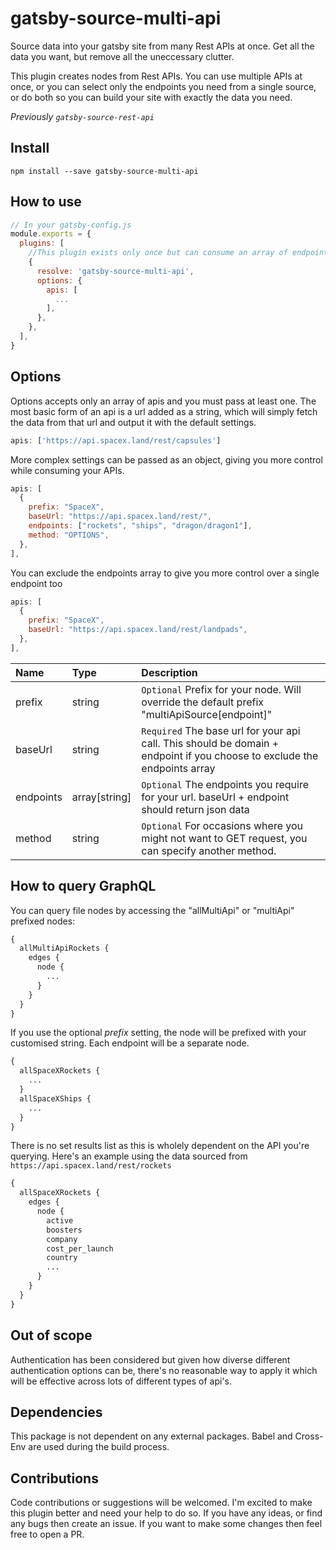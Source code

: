 # gatsby-source-multi-api

Source data into your gatsby site from many Rest APIs at once. Get all the data you want, but remove all the uneccessary clutter.

This plugin creates nodes from Rest APIs. You can use multiple APIs at once, or you can select only the endpoints you need from a single source, or do both so you can build your site with exactly the data you need.

_Previously `gatsby-source-rest-api`_

## Install

`npm install --save gatsby-source-multi-api`

## How to use

```js
// In your gatsby-config.js
module.exports = {
  plugins: [
    //This plugin exists only once but can consume an array of endpoints
    {
      resolve: 'gatsby-source-multi-api',
      options: {
        apis: [
          ...
        ],
      },
    },
  ],
}
```

## Options

Options accepts only an array of apis and you must pass at least one. The most basic form of an api is a url added as a string, which will simply fetch the data from that url and output it with the default settings.

```js
apis: ['https://api.spacex.land/rest/capsules']
```

More complex settings can be passed as an object, giving you more control while consuming your APIs.

```js
apis: [
  {
    prefix: "SpaceX",
    baseUrl: "https://api.spacex.land/rest/",
    endpoints: ["rockets", "ships", "dragon/dragon1"],
    method: "OPTIONS",
  },
],
```

You can exclude the endpoints array to give you more control over a single endpoint too

```js
apis: [
  {
    prefix: "SpaceX",
    baseUrl: "https://api.spacex.land/rest/landpads",
  },
],
```

| **Name**  | **Type**      | **Description**                                                                                                          |
| :-------- | :------------ | :----------------------------------------------------------------------------------------------------------------------- |
| prefix    | string        | `Optional` Prefix for your node. Will override the default prefix "multiApiSource[endpoint]"                             |
| baseUrl   | string        | `Required` The base url for your api call. This should be domain + endpoint if you choose to exclude the endpoints array |
| endpoints | array[string] | `Optional` The endpoints you require for your url. baseUrl + endpoint should return json data                            |
| method    | string        | `Optional` For occasions where you might not want to GET request, you can specify another method.                        |

## How to query GraphQL

You can query file nodes by accessing the "allMultiApi" or "multiApi" prefixed nodes:

```graphql
{
  allMultiApiRockets {
    edges {
      node {
        ...
      }
    }
  }
}
```

If you use the optional _prefix_ setting, the node will be prefixed with your customised string. Each endpoint will be a separate node.

```graphql
{
  allSpaceXRockets {
    ...
  }
  allSpaceXShips {
    ...
  }
}
```

There is no set results list as this is wholely dependent on the API you're querying. Here's an example using the data sourced from `https://api.spacex.land/rest/rockets`

```graphql
{
  allSpaceXRockets {
    edges {
      node {
        active
        boosters
        company
        cost_per_launch
        country
        ...
      }
    }
  }
}
```

## Out of scope

Authentication has been considered but given how diverse different authentication options can be, there's no reasonable way to apply it which will be effective across lots of different types of api's.

## Dependencies

This package is not dependent on any external packages.
Babel and Cross-Env are used during the build process.

## Contributions

Code contributions or suggestions will be welcomed. I'm excited to make this plugin better and need your help to do so. If you have any ideas, or find any bugs then create an issue. If you want to make some changes then feel free to open a PR.

